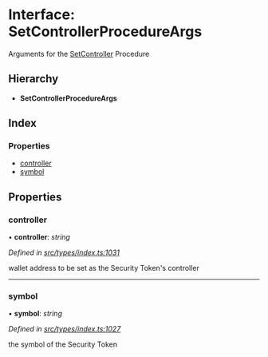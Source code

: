 # Interface: SetControllerProcedureArgs

Arguments for the [SetController](../enums/_types_index_.proceduretype.md#setcontroller) Procedure

## Hierarchy

* **SetControllerProcedureArgs**

## Index

### Properties

* [controller](_types_index_.setcontrollerprocedureargs.md#controller)
* [symbol](_types_index_.setcontrollerprocedureargs.md#symbol)

## Properties

###  controller

• **controller**: *string*

*Defined in [src/types/index.ts:1031](https://github.com/PolymathNetwork/polymath-sdk/blob/ade5412/src/types/index.ts#L1031)*

wallet address to be set as the Security Token's controller

___

###  symbol

• **symbol**: *string*

*Defined in [src/types/index.ts:1027](https://github.com/PolymathNetwork/polymath-sdk/blob/ade5412/src/types/index.ts#L1027)*

the symbol of the Security Token
